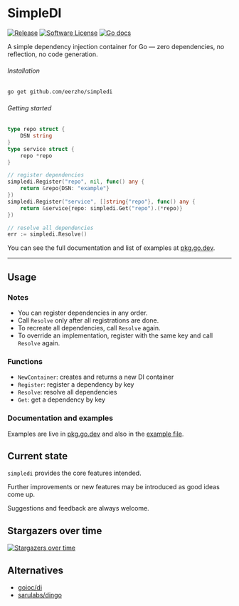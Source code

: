 # SimpleDI

[![Release](https://img.shields.io/github/release/eerzho/simpledi.svg?style=for-the-badge)](https://github.com/eerzho/simpledi/releases/latest)
[![Software License](https://img.shields.io/github/license/eerzho/simpledi.svg?style=for-the-badge)](https://github.com/eerzho/simpledi/blob/main/LICENSE)
[![Go docs](https://img.shields.io/badge/go-reference-blue.svg?style=for-the-badge)](https://pkg.go.dev/github.com/eerzho/simpledi)

A simple dependency injection container for Go — zero dependencies, no reflection, no code generation.

###### Installation

```bash
go get github.com/eerzho/simpledi
```

###### Getting started

```go
type repo struct {
    DSN string
}
type service struct {
    repo *repo
}

// register dependencies
simpledi.Register("repo", nil, func() any {
    return &repo{DSN: "example"}
})
simpledi.Register("service", []string{"repo"}, func() any {
    return &service{repo: simpledi.Get("repo").(*repo)}
})

// resolve all dependencies
err := simpledi.Resolve()
```

You can see the full documentation and list of examples at [pkg.go.dev](https://pkg.go.dev/github.com/eerzho/simpledi).

---

## Usage

### Notes

* You can register dependencies in any order.
* Call `Resolve` only after all registrations are done.
* To recreate all dependencies, call `Resolve` again.
* To override an implementation, register with the same key and call `Resolve` again.

### Functions
* `NewContainer`: creates and returns a new DI container
* `Register`: register a dependency by key
* `Resolve`: resolve all dependencies
* `Get`: get a dependency by key

### Documentation and examples

Examples are live in [pkg.go.dev](https://pkg.go.dev/github.com/eerzho/simpledi)
and also in the [example file](./container_example_test.go).

## Current state

`simpledi` provides the core features intended.

Further improvements or new features may be introduced as good ideas come up.

Suggestions and feedback are always welcome.

## Stargazers over time

[![Stargazers over time](https://starchart.cc/eerzho/simpledi.svg?background=%23FFFFFF&axis=%23333333&line=%236b63ff)](https://starchart.cc/eerzho/simpledi)

## Alternatives

- [goioc/di](https://github.com/goioc/di)
- [sarulabs/dingo](https://github.com/sarulabs/dingo)
